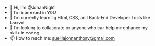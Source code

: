 - 👋 Hi, I’m @JohanNight
- 👀 I’m interested in YOU
- 🌱 I’m currently learning  Html, CSS, and Back-End Developer Tools like Laravel
- 💞️ I’m looking to collaborate on anyone who can help me enhance my skills in coding
- 📫 How to reach me: suelilajohnanthony@gmail.com

<!---
JohanNight/JohanNight is a ✨ special ✨ repository because its `README.md` (this file) appears on your GitHub profile.
You can click the Preview link to take a look at your changes.
--->
